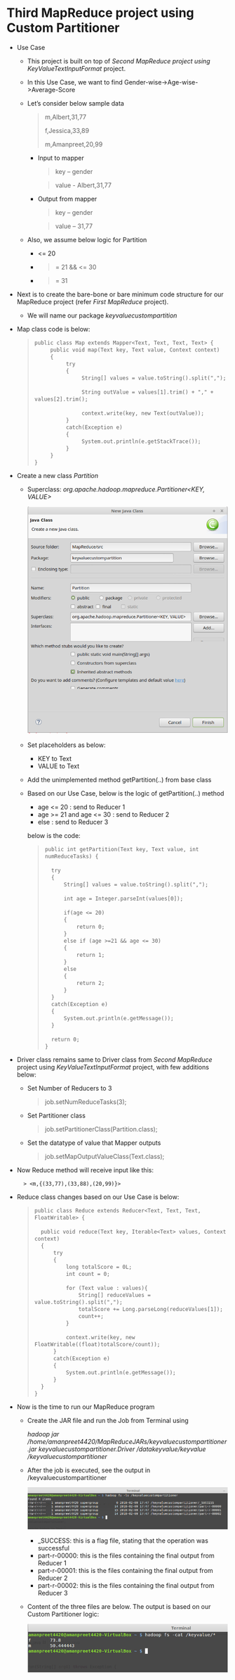 # Third MapReduce project using Custom Partitioner #

- Use Case
	- This project is built on top of *Second MapReduce project using KeyValueTextInputFormat* project.
	- In this Use Case, we want to find Gender-wise->Age-wise->Average-Score
	- Let’s consider below sample data

		> m,Albert,31,77
		> 
		> f,Jessica,33,89
		>
		> m,Amanpreet,20,99

		- Input to mapper
	
			> key – gender
			
			> value - Albert,31,77

		- Output from mapper

			> key – gender

			> value – 31,77

	- Also, we assume below logic for Partition
		- <= 20
		- >= 21 && <= 30
		- >= 31

- Next is to create the bare-bone or bare minimum code structure for our MapReduce project (refer *First MapReduce* project).
	- We will name our package *keyvaluecustompartition*

- Map class code is below:

	>     public class Map extends Mapper<Text, Text, Text, Text> {
	>          public void map(Text key, Text value, Context context)
	>          {
	>               try
	>               {
	>                    String[] values = value.toString().split(",");
	>          						
	>                    String outValue = values[1].trim() + "," + values[2].trim();
	>          
	>                    context.write(key, new Text(outValue));
	>               }
	>               catch(Exception e)
	>               {
	>                    System.out.println(e.getStackTrace());
	>               }
	>          }
	>     }

- Create a new class *Partition*
	- Superclass: *org.apache.hadoop.mapreduce.Partitioner<KEY, VALUE>*
		
		![](Images/TMRP/1.png)

	- Set placeholders as below:
		- KEY to Text
		- VALUE to Text

	- Add the unimplemented method getPartition(..) from base class

	- Based on our Use Case, below is the logic of getPartition(..) method

		- age <= 20 : send to Reducer 1
		- age >= 21 and age <= 30 : send to Reducer 2
		- else : send to Reducer 3

		below is the code:

		>     public int getPartition(Text key, Text value, int numReduceTasks) {
		>     		
		>     	try
		>     	{
		>     		String[] values = value.toString().split(",");
		>     		
		>     		int age = Integer.parseInt(values[0]);
		>     		
		>     		if(age <= 20)
		>     		{
		>     			return 0;
		>     		}
		>     		else if (age >=21 && age <= 30)
		>     		{
		>     			return 1;
		>     		}
		>     		else 
		>     		{
		>     			return 2;
		>     		}
		>     	}
		>     	catch(Exception e)
		>     	{
		>     		System.out.println(e.getMessage());
		>     	}
		>     		
		>     	return 0;
		>     }

- Driver class remains same to Driver class from *Second MapReduce* project using *KeyValueTextInputFormat* project, with few additions below:

	- Set Number of Reducers to 3

		> job.setNumReduceTasks(3);

	- Set Partitioner class

		> job.setPartitionerClass(Partition.class);

	- Set the datatype of value that Mapper outputs

		> job.setMapOutputValueClass(Text.class);

- Now Reduce method will receive input like this:

		> <m,{(33,77),(33,88),(20,99)}>

- Reduce class changes based on our Use Case is below:

	>     public class Reduce extends Reducer<Text, Text, Text, FloatWritable> {
	>     
	>     	public void reduce(Text key, Iterable<Text> values, Context context)
	>     	{
	>     		try
	>     		{
	>     			long totalScore = 0L;
	>     			int count = 0;
	>     			
	>     			for (Text value : values){
	>     				String[] reduceValues = value.toString().split(",");
	>     				totalScore += Long.parseLong(reduceValues[1]);
	>     				count++;
	>     			}			
	>     			
	>     			context.write(key, new FloatWritable((float)totalScore/count));
	>     		}
	>     		catch(Exception e)
	>     		{
	>     			System.out.println(e.getMessage());
	>     		}
	>     	}
	>     }

- Now is the time to run our MapReduce program
	- Create the JAR file and run the Job from Terminal using

		*hadoop jar /home/amanpreet4420/MapReduceJARs/keyvaluecustompartitioner.jar keyvaluecustompartitioner.Driver /datakeyvalue/keyvalue /keyvaluecustompartitioner*

	- After the job is executed, see the output in /keyvaluecustompartitioner

		![](Images/TMRP/2.png)

		- _SUCCESS: this is a flag file, stating that the operation was successful
		- part-r-00000: this is the files containing the final output from Reducer 1
		- part-r-00001: this is the files containing the final output from Reducer 2
		- part-r-00002: this is the files containing the final output from Reducer 3

	- Content of the three files are below. The output is based on our Custom Partitioner logic:
	
		![](Images/SMRP/3.png)
